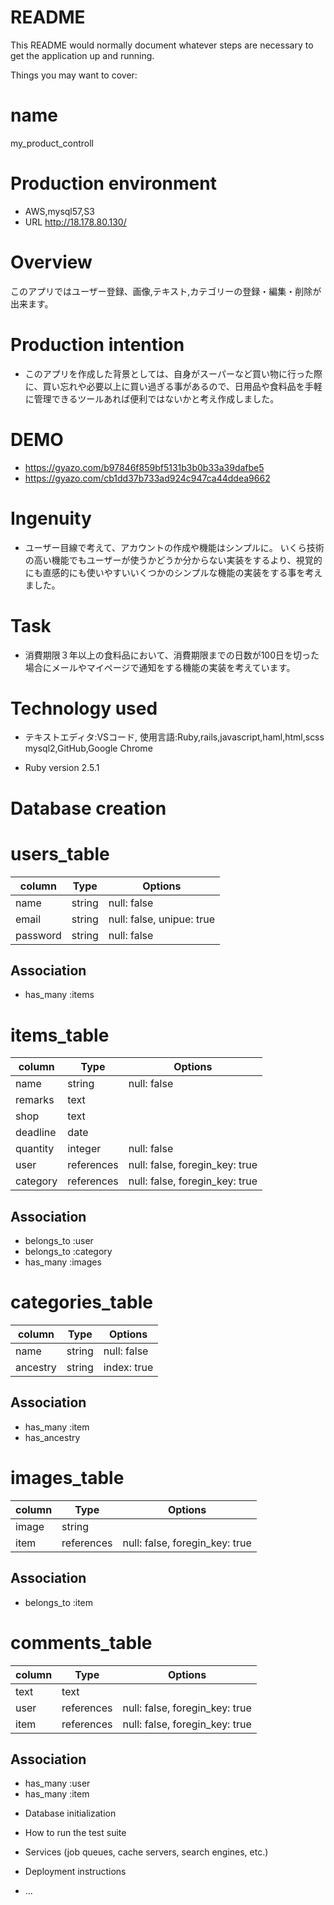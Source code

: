 # README

This README would normally document whatever steps are necessary to get the
application up and running.

Things you may want to cover:

# name
  my_product_controll

# Production environment
  - AWS,mysql57,S3
  - URL http://18.178.80.130/

# Overview
  このアプリではユーザー登録、画像,テキスト,カテゴリーの登録・編集・削除が出来ます。

# Production intention
  - このアプリを作成した背景としては、自身がスーパーなど買い物に行った際に、買い忘れや必要以上に買い過ぎる事があるので、日用品や食料品を手軽に管理できるツールあれば便利ではないかと考え作成しました。

# DEMO
  - https://gyazo.com/b97846f859bf5131b3b0b33a39dafbe5
  - https://gyazo.com/cb1dd37b733ad924c947ca44ddea9662

# Ingenuity
  - ユーザー目線で考えて、アカウントの作成や機能はシンプルに。
  いくら技術の高い機能でもユーザーが使うかどうか分からない実装をするより、視覚的にも直感的にも使いやすいいくつかのシンプルな機能の実装をする事を考えました。

# Task
  - 消費期限３年以上の食料品において、消費期限までの日数が100日を切った場合にメールやマイページで通知をする機能の実装を考えています。

# Technology used
  - テキストエディタ:VSコード, 使用言語:Ruby,rails,javascript,haml,html,scss
  mysql2,GitHub,Google Chrome

* Ruby version
  2.5.1

# Database creation

# users_table

| column   | Type   | Options                   |
| -------- | ------ | ------------------------- |
| name     | string | null: false               |
| email    | string | null: false, unipue: true |
| password | string | null: false               |

## Association

- has_many :items

# items_table
|column|Type|Options|
|------|----|-------|
|name       |string| null: false               |
|remarks    |text|
|shop       |text|
|deadline   |date|
|quantity   |integer| null: false              |
|user       |references|null: false, foregin_key: true|
|category   |references|null: false, foregin_key: true|


## Association

- belongs_to :user
- belongs_to :category
- has_many :images

# categories_table

| column   | Type   | Options     |
| -------- | ------ | ----------- |
| name     | string | null: false |
| ancestry | string | index: true |

## Association
- has_many :item
- has_ancestry

# images_table

| column | Type       | Options                        |
| ------ | ---------- | ------------------------------ |
| image  | string     |
| item   | references | null: false, foregin_key: true |

## Association
- belongs_to :item

# comments_table

| column | Type       | Options                        |
| ------ | ---------- | ------------------------------ |
| text   | text       |
| user   | references | null: false, foregin_key: true |
| item   | references | null: false, foregin_key: true |

## Association

- has_many :user
- has_many :item

* Database initialization

* How to run the test suite

* Services (job queues, cache servers, search engines, etc.)

* Deployment instructions

* ...
